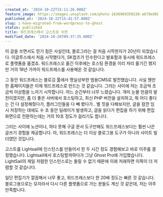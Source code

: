 ```yaml
---
created_at: '2024-10-22T15:11:26.000Z'
feature_image: https://images.unsplash.com/photo-1636969350238-a678edbbbb67?crop=entropy&cs=tinysrgb&fit=max&fm=jpg&ixid=M3wxMTc3M3wwfDF8c2VhcmNofDMzfHxmdXR1cmlzdGljfGVufDB8fHx8MTcyOTYxMTY5NXww&ixlib=rb-4.0.3&q=80&w=2000
published_at: '2024-10-22T15:41:57.000Z'
slug: i-have-migrated-from-wordpress-to-ghost
status: published
title: 워드프레스에서 고스트로 이전
modified_date: '2024-10-26T09:37:35.000Z'
---
```


이 글을 쓰면서도 믿기 힘든 사실인데, 블로그라는 걸 처음 시작한지가 20년이 되었습니다. 이글루스에서 처음 시작했다가, SK컴즈가 인수한다고 발표함과 동시에 워드프레스로 플랫폼을 옮겼죠. 워드프레스오 옮긴 이후에는 호스팅 환경을 이리 저리 옮기긴 했지만 거의 18년 가까이 워드프레스를 사용해온 것 같습니다. 

그 동안 워드프레스는 블로깅 툴에서 명실상부한 범용CMS로 발전했습니다. 사실 웬만한 홈페이지들은 이제 워드프레스로 만드는 것 같습니다. 그러는 사이에 저는 조금씩 조금씩 이상함을 느끼기 시작합니다.  어느 순간부터 너무 느렸습니다. 개미 눈물 만큼의 발전이겠지만, 좀 더 좋은 서버에서 호스팅하고, 최신 PHP 버전을 설치하고, 뭐 어디 좋다는 건 다 설정해줬다가, 플러그인들을 다 빼 봤다가.. 별 짓을 다해보지만, 글을 잠깐 임시 저장하는 데에도 수 초 동안 딜레이가 발생하고, 글을 읽다가 편집을 하기 위해 편집화면으로 전환하는데는 거의 10초 정도가 걸리기도 합니다.

그러는 사이에 노션이나, 하다 못해 구글 문서 도구만해도 워드프레스보다는 훨씬 나은 글쓰기 경험을 제공합니다. 아, 워드프레스는 더 이상 블로그용 도구가 아니라 사이트 빌더였던 것입니다. 

고스트를 Lightsail에 인스턴스를 만들어서 한 두 시간 정도 경험해보고 바로 이주를 결정했습니다. Lightsail에서 호스팅할까하다가 그냥 Ghost Pro에 가입했습니다. LightSail의 제일 저렴한 인스턴스로는 돌릴 수 없기 때문에 이래 저래하면 이쪽이 더 저렴할 것 같습니다. 

일단 편집기가 깔끔해서 너무 좋고, 워드프레스보다 한 20배 정도는 빠른 것 같습니다. 블로그용으로는 모자라서 다시 다른 플랫폼으로 가는 분들도 계신 것 같은데, 저는 아주 만족합니다.